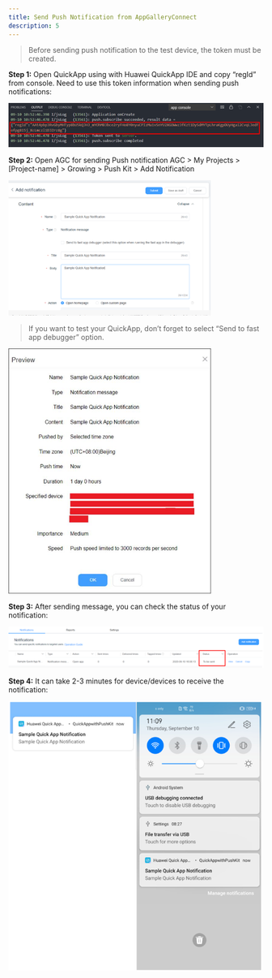 ```yaml
---
title: Send Push Notification from AppGalleryConnect
description: 5
---
```


> Before sending push notification to the test device, the token must be created.

**Step 1:** Open QuickApp using with Huawei QuickApp IDE and copy “regId” from console. Need to use this token information when sending push notifications:

<img src="../assets/push_kit1.png" alt="image-20201223160210456" style="width:600px;" />

**Step 2:** Open AGC for sending Push notification AGC > My Projects > [Project-name] > Growing > Push Kit > Add Notification

<img src="../assets/push_kit2.png" alt="image-20201223160245233" style="width:400px;" />

> If you want to test your QuickApp, don’t forget to select “Send to fast app debugger” option.

<img src="../assets/push_kit3.png" alt="img" style="width:400px;" />

**Step 3:** After sending message, you can check the status of your notification:

![image-20201223160431389](../assets/push_kit4.png)

**Step 4:** It can take 2-3 minutes for device/devices to receive the notification:

<img src="../assets/push_kit5.png" alt="image-20201223160517128" style="width:500px;" />